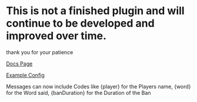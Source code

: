 # This is not a finished plugin and will continue to be developed and improved over time.

thank you for your patience

[Docs Page](https://bcblockdocs.tastypommeslul.workers.dev)

[Example Config](https://github.com/TastyPommesLul/BCBlock/blob/master/src/main/resources/example-config.yml)

Messages can now include Codes like {player} for the Players name, {word} for the Word said, {banDuration} for the Duration of the Ban